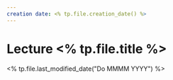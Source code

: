 ```yaml
---
creation date: <% tp.file.creation_date() %>
---
```

#  Lecture <% tp.file.title %>
<% tp.file.last_modified_date("Do MMMM YYYY") %>

##